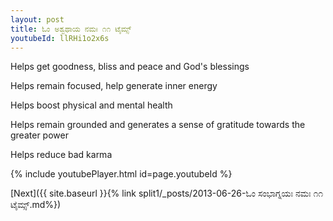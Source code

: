 ```yaml
---
layout: post
title: ಓಂ ಅಶ್ವಥಾಯ ನಮಃ ೧೧ ಟೈಮ್ಸ್
youtubeId: llRHi1o2x6s
---
```

 
 
Helps get goodness, bliss and peace and God's blessings
 
Helps remain focused, help generate inner energy 
 
Helps boost physical and mental health 
 
Helps remain grounded and generates a sense of gratitude towards the greater power 
 
Helps reduce bad karma
 
 
 
 


{% include youtubePlayer.html id=page.youtubeId %}
 
[Next]({{ site.baseurl }}{% link  split1/_posts/2013-06-26-ಓಂ ಸಂಭಾಗ್ನಯಃ ನಮಃ ೧೧ ಟೈಮ್ಸ್.md%})
 
